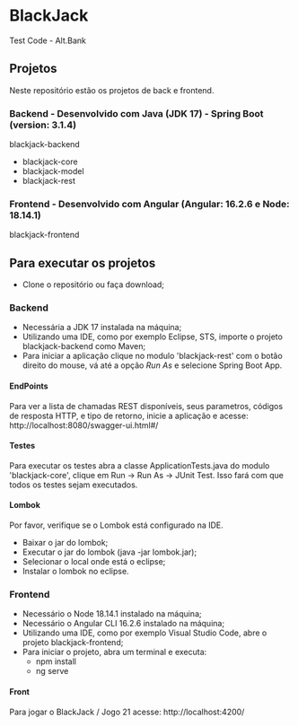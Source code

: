 # BlackJack
Test Code - Alt.Bank

## Projetos
Neste repositório estão os projetos de back e frontend.
### Backend - Desenvolvido com Java (JDK 17) - Spring Boot (version: 3.1.4)
blackjack-backend
 - blackjack-core
 - blackjack-model
 - blackjack-rest
### Frontend - Desenvolvido com Angular (Angular: 16.2.6 e Node: 18.14.1)
blackjack-frontend
     

## Para executar os projetos
-  Clone o repositório ou faça download;
### Backend
 - Necessária a JDK 17 instalada na máquina;
 - Utilizando uma IDE, como por exemplo Eclipse, STS, importe o projeto blackjack-backend como Maven;
 - Para iniciar a aplicação clique no modulo 'blackjack-rest' com o botão direito do mouse, vá até a opção *Run As* e selecione Spring Boot App.
#### EndPoints
Para ver a lista de chamadas REST disponíveis, seus parametros, códigos de resposta HTTP, e tipo de retorno, inicie a aplicação e acesse: 
     http://localhost:8080/swagger-ui.html#/
#### Testes
Para executar os testes abra a classe ApplicationTests.java do modulo 'blackjack-core', clique em Run -> Run As -> JUnit Test. Isso fará com que todos os testes sejam executados.
#### Lombok
Por favor, verifique se o Lombok está configurado na IDE.
 - Baixar o jar do lombok;
 - Executar o jar do lombok (java -jar lombok.jar);
 - Selecionar o local onde está o eclipse;
 - Instalar o lombok no eclipse.

### Frontend
 - Necessário o Node 18.14.1 instalado na máquina;
 - Necessário o Angular CLI 16.2.6 instalado na máquina; 
 - Utilizando uma IDE, como por exemplo Visual Studio Code, abre o projeto blackjack-frontend;
 - Para iniciar o projeto, abra um terminal e executa:
      -  npm install
      -  ng serve 
#### Front
Para jogar o BlackJack / Jogo 21 acesse: http://localhost:4200/ 


